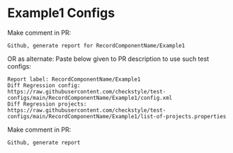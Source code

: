 # Example1 Configs
Make comment in PR:
```
Github, generate report for RecordComponentName/Example1
```
OR as alternate:
Paste below given to PR description to use such test configs:
```
Report label: RecordComponentName/Example1
Diff Regression config: https://raw.githubusercontent.com/checkstyle/test-configs/main/RecordComponentName/Example1/config.xml
Diff Regression projects: https://raw.githubusercontent.com/checkstyle/test-configs/main/RecordComponentName/Example1/list-of-projects.properties
```
Make comment in PR:
```
Github, generate report
```
